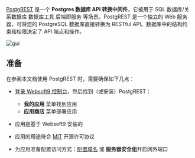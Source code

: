 [PostgREST](https://postgrest.org) 是一个 **Postgres 数据库 API 转换中间件**，它被用于 SQL 数据库/关系数据库 数据库工具 后端即服务  等场景。PostgREST 是一个独立的 Web 服务器，可将您的 PostgreSQL 数据库直接转换为 RESTful API。数据库中的结构约束和权限决定了 API 端点和操作。


![gui](http://libs.websoft9.com/Websoft9/DocsPicture/zh/postgrest/postgrest-gui-websoft9.png)


## 准备

在参阅本文档使用 PostgREST 时，需要确保如下几点：

- [登录 Websoft9 控制台](./login-console)，然后找到（或安装）PostgREST：
  - **我的应用** 菜单找到应用 
  - **应用商店** 菜单部署应用

- 应用是基于 Websoft9 安装的


- 应用的用途符合 [MIT](https://opensource.org/licenses/MIT) 开源许可协议


- 为应用准备配置访问方式：[配置域名](./domain-set) 或 **服务器安全组**开启网外端口